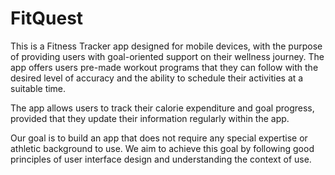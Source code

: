 # FitQuest


This is a Fitness Tracker app designed for mobile devices, with the purpose of providing users with goal-oriented support on their wellness journey. 
The app offers users pre-made workout programs that they can follow with the desired level of accuracy and the ability to schedule their activities at a suitable time.

The app allows users to track their calorie expenditure and goal progress, provided that they update their information regularly within the app.

Our goal is to build an app that does not require any special expertise or athletic background to use.
We aim to achieve this goal by following good principles of user interface design and understanding the context of use.
